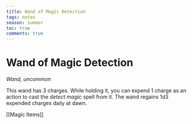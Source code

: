 ---title: Wand of Magic Detectiontags: notesseason: summertoc: truecomments: true---
# Wand of Magic Detection

*Wand, uncommon*

This wand has 3 charges. While holding it, you can expend 1 charge as an action to cast the *detect magic* spell from it. The wand regains 1d3 expended charges daily at dawn.


[[Magic Items]]
